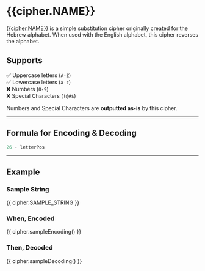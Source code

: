 # {{cipher.NAME}}
[{{cipher.NAME}}](http://en.wikipedia.org/wiki/Atbash) is a simple substitution
cipher originally created for the Hebrew alphabet. When used with the English
alphabet, this cipher reverses the alphabet.

## Supports
✅ Uppercase letters (`A-Z`) \
✅ Lowercase letters (`a-z`) \
❌ Numbers (`0-9`) \
❌ Special Characters (`!@#$`)

Numbers and Special Characters are **outputted as-is** by this cipher.

---

## Formula for Encoding & Decoding
```js
26 - letterPos
```

---


## Example

### Sample String
{{ cipher.SAMPLE_STRING }}

### When, **Encoded**
{{ cipher.sampleEncoding() }}

### Then, **Decoded**
{{ cipher.sampleDecoding() }}
